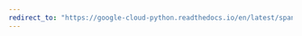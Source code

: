```yaml
---
redirect_to: "https://google-cloud-python.readthedocs.io/en/latest/spanner/api-reference.html"
---
```

